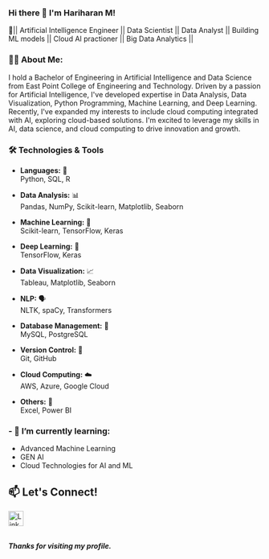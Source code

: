 ### Hi there 👋 I'm Hariharan M!

🚀|| Artificial Intelligence Engineer || Data Scientist || Data Analyst || Building ML models || Cloud AI practioner || Big Data Analytics ||  

### 🧑‍💻 About Me:

I hold a Bachelor of Engineering in Artificial Intelligence and Data Science from East Point College of Engineering and Technology. Driven by a passion for Artificial Intelligence, I've developed expertise in Data Analysis, Data Visualization, Python Programming, Machine Learning, and Deep Learning. Recently, I've expanded my interests to include cloud computing integrated with AI, exploring cloud-based solutions. I'm excited to leverage my skills in AI, data science, and cloud computing to drive innovation and growth.
### 🛠️ Technologies & Tools

- **Languages:** 🐍  
  Python, SQL, R  

- **Data Analysis:** 📊  
  Pandas, NumPy, Scikit-learn, Matplotlib, Seaborn  

- **Machine Learning:** 🤖  
  Scikit-learn, TensorFlow, Keras  

- **Deep Learning:** 🧬  
  TensorFlow, Keras  

- **Data Visualization:** 📈  
  Tableau, Matplotlib, Seaborn  

- **NLP:** 🗣️  
  NLTK, spaCy, Transformers  

- **Database Management:** 🐘  
  MySQL, PostgreSQL  

- **Version Control:** 🔧  
  Git, GitHub  

- **Cloud Computing:** ☁️  
  AWS, Azure, Google Cloud  

- **Others:** 🧮  
  Excel, Power BI

 

### - 🌱 I’m currently learning:
  
- Advanced Machine Learning
- GEN AI
- Cloud Technologies for AI and ML


## 📫 Let's Connect!

<a href="https://www.linkedin.com/in/hariharan-murthy/">
  <img src="https://imgs.search.brave.com/Qe8jYeUJtOG0ATmMRZahhAes0XVzmFCZiD7e-2AJ6Nc/rs:fit:860:0:0:0/g:ce/aHR0cHM6Ly9lYWRu/LXdjMDEtNjQ4MDg2/NS5ueGVkZ2UuaW8v/Y2RuL3dwLWNvbnRl/bnQvdXBsb2Fkcy8y/MDE1LzAyL2xpbmtl/ZGluLWljb24ucG5n" alt="LinkedIn" width="30" height="30" />
</a>
<br>
<br>




***Thanks for visiting my profile.***




<!---
xhariix/xhariix is a ✨ special ✨ repository because its `README.md` (this file) appears on your GitHub profile.
You can click the Preview link to take a look at your changes.
--->
